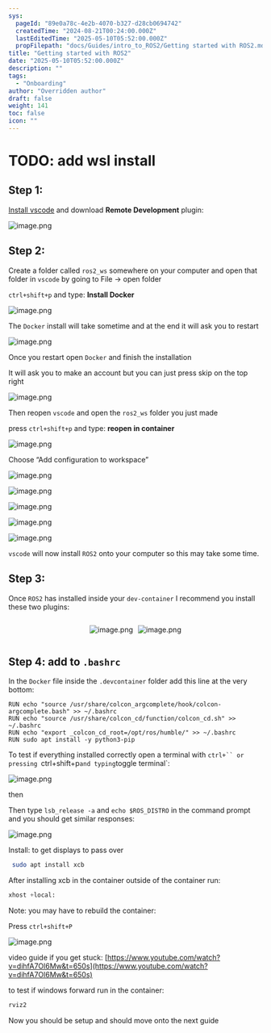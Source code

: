 ```yaml
---
sys:
  pageId: "89e0a78c-4e2b-4070-b327-d28cb0694742"
  createdTime: "2024-08-21T00:24:00.000Z"
  lastEditedTime: "2025-05-10T05:52:00.000Z"
  propFilepath: "docs/Guides/intro_to_ROS2/Getting started with ROS2.md"
title: "Getting started with ROS2"
date: "2025-05-10T05:52:00.000Z"
description: ""
tags:
  - "Onboarding"
author: "Overridden author"
draft: false
weight: 141
toc: false
icon: ""
---
```


# TODO: add wsl install

## Step 1:

[Install vscode](https://code.visualstudio.com/download) and download **Remote Development** plugin:

![image.png](https://prod-files-secure.s3.us-west-2.amazonaws.com/d518164a-d88e-44d1-a4ee-3adb3bd8bce0/efb52993-1881-4a40-b95e-6f020334f022/image.png?X-Amz-Algorithm=AWS4-HMAC-SHA256&X-Amz-Content-Sha256=UNSIGNED-PAYLOAD&X-Amz-Credential=ASIAZI2LB4666QBQZKWA%2F20250616%2Fus-west-2%2Fs3%2Faws4_request&X-Amz-Date=20250616T141010Z&X-Amz-Expires=3600&X-Amz-Security-Token=IQoJb3JpZ2luX2VjEHYaCXVzLXdlc3QtMiJIMEYCIQCOkUKyCps2FlE9iNC%2FkYy4VAyZnTI5Jp%2FYVbR7s1FpyAIhAN1xSwau2EIxhdzVuG7xI9Sr1rXrrsfikJoH9yCLql38Kv8DCF8QABoMNjM3NDIzMTgzODA1IgxvjZ8%2BrNzKy5hO5Lwq3APQnOqR3iqKtd0L4c%2BkUZLN2LXjHwmiBnc100hoVbsq%2Bo0Gl0IlquE4tLKTTQH222FrL00w5NysbU3wjaK2xwmi20nw0cVMYbDyVBNPujMd6AkUoavXgPV7KISV49zYAz3ty%2BEaf2qtGd7mu4mBecbqHLdQISzBwDoLKY1YMWuYzrh4v9IH3yW8R21BLC60EPVtnKNxxm7eCUPvguEnUNYzr5dbWqQrVZNFhc%2FSWDkwNCWtg2qCWYbIC6fhkEln8yVNbTnvNHiAg344iMuMR07h6nhbyuL%2F6kSKPLlAoTvYFy6QzX6j1a6wOk%2FrTfl4a303W9yrknPaiy30dmUn4zn1ksPiGY%2F99XthC%2FdUPOSyoLtEUWPnHLmlhW4oHCGjcvRRu9mFHTzHEaZFW4e7w24NSt8S4ga1lX1LyK%2FUVic0FXIyZs2an%2FzXIfm15nO1ntVpCL3M%2FwnMyWNLP1yEHvd%2FSCXfVkLW%2BKwupuDFPS0xQluagEVaODUci1C4rygAJsR8PMY%2B3xBmvsS3WfEDbMQv0%2FrKpRfbtTbO6%2BIV5cVYbL7xp%2B%2B0XnavaI1D312gEpUJTuUqohvpoCdakk9xgglNcYPUrY%2BN0c17%2BzRNcXCiEbKJzGRhFCdJTEKk%2FTClyMDCBjqkAQqIfYBRKYtzyKQdEfO4g8H8zBNG7XpxXXGfAplds6bBC5S5%2BJaC2RoPf9VitFJHuuSI7wRnrdk0GrRJsWgSU%2BlKBfyOiDsXOaSoZfOpo3sLOZPmvn9v9mPBZ0bSv6zrGdZ2a4qDE8zs3a%2FKHmsU0YJInamBTBvberCjZSEEwQFDiKkdwo0136NVMbWLdhbFfNwDhnwqIfkpij77XhMMnyVMdW5p&X-Amz-Signature=eec998ed1ef1bc69dc1e112caefbbb9d633d721a4f9a33770262571f8e87c6a1&X-Amz-SignedHeaders=host&x-amz-checksum-mode=ENABLED&x-id=GetObject)

## Step 2:

Create a folder called `ros2_ws` somewhere on your computer and open that folder in `vscode` by going to File → open folder 

`ctrl+shift+p` and type: **Install Docker**

![image.png](https://prod-files-secure.s3.us-west-2.amazonaws.com/d518164a-d88e-44d1-a4ee-3adb3bd8bce0/2269dc0e-1cd5-47ff-bceb-c04ad9b2eab0/image.png?X-Amz-Algorithm=AWS4-HMAC-SHA256&X-Amz-Content-Sha256=UNSIGNED-PAYLOAD&X-Amz-Credential=ASIAZI2LB4666QBQZKWA%2F20250616%2Fus-west-2%2Fs3%2Faws4_request&X-Amz-Date=20250616T141010Z&X-Amz-Expires=3600&X-Amz-Security-Token=IQoJb3JpZ2luX2VjEHYaCXVzLXdlc3QtMiJIMEYCIQCOkUKyCps2FlE9iNC%2FkYy4VAyZnTI5Jp%2FYVbR7s1FpyAIhAN1xSwau2EIxhdzVuG7xI9Sr1rXrrsfikJoH9yCLql38Kv8DCF8QABoMNjM3NDIzMTgzODA1IgxvjZ8%2BrNzKy5hO5Lwq3APQnOqR3iqKtd0L4c%2BkUZLN2LXjHwmiBnc100hoVbsq%2Bo0Gl0IlquE4tLKTTQH222FrL00w5NysbU3wjaK2xwmi20nw0cVMYbDyVBNPujMd6AkUoavXgPV7KISV49zYAz3ty%2BEaf2qtGd7mu4mBecbqHLdQISzBwDoLKY1YMWuYzrh4v9IH3yW8R21BLC60EPVtnKNxxm7eCUPvguEnUNYzr5dbWqQrVZNFhc%2FSWDkwNCWtg2qCWYbIC6fhkEln8yVNbTnvNHiAg344iMuMR07h6nhbyuL%2F6kSKPLlAoTvYFy6QzX6j1a6wOk%2FrTfl4a303W9yrknPaiy30dmUn4zn1ksPiGY%2F99XthC%2FdUPOSyoLtEUWPnHLmlhW4oHCGjcvRRu9mFHTzHEaZFW4e7w24NSt8S4ga1lX1LyK%2FUVic0FXIyZs2an%2FzXIfm15nO1ntVpCL3M%2FwnMyWNLP1yEHvd%2FSCXfVkLW%2BKwupuDFPS0xQluagEVaODUci1C4rygAJsR8PMY%2B3xBmvsS3WfEDbMQv0%2FrKpRfbtTbO6%2BIV5cVYbL7xp%2B%2B0XnavaI1D312gEpUJTuUqohvpoCdakk9xgglNcYPUrY%2BN0c17%2BzRNcXCiEbKJzGRhFCdJTEKk%2FTClyMDCBjqkAQqIfYBRKYtzyKQdEfO4g8H8zBNG7XpxXXGfAplds6bBC5S5%2BJaC2RoPf9VitFJHuuSI7wRnrdk0GrRJsWgSU%2BlKBfyOiDsXOaSoZfOpo3sLOZPmvn9v9mPBZ0bSv6zrGdZ2a4qDE8zs3a%2FKHmsU0YJInamBTBvberCjZSEEwQFDiKkdwo0136NVMbWLdhbFfNwDhnwqIfkpij77XhMMnyVMdW5p&X-Amz-Signature=1abc320b2dea5e2637362d04a13f50fb0aad9598e746fb59c9ad78c9f942aa40&X-Amz-SignedHeaders=host&x-amz-checksum-mode=ENABLED&x-id=GetObject)

The `Docker` install will take sometime and at the end it will ask you to restart

![image.png](https://prod-files-secure.s3.us-west-2.amazonaws.com/d518164a-d88e-44d1-a4ee-3adb3bd8bce0/ed233f78-be33-4b1f-b89c-9c346c0e961e/image.png?X-Amz-Algorithm=AWS4-HMAC-SHA256&X-Amz-Content-Sha256=UNSIGNED-PAYLOAD&X-Amz-Credential=ASIAZI2LB4666QBQZKWA%2F20250616%2Fus-west-2%2Fs3%2Faws4_request&X-Amz-Date=20250616T141010Z&X-Amz-Expires=3600&X-Amz-Security-Token=IQoJb3JpZ2luX2VjEHYaCXVzLXdlc3QtMiJIMEYCIQCOkUKyCps2FlE9iNC%2FkYy4VAyZnTI5Jp%2FYVbR7s1FpyAIhAN1xSwau2EIxhdzVuG7xI9Sr1rXrrsfikJoH9yCLql38Kv8DCF8QABoMNjM3NDIzMTgzODA1IgxvjZ8%2BrNzKy5hO5Lwq3APQnOqR3iqKtd0L4c%2BkUZLN2LXjHwmiBnc100hoVbsq%2Bo0Gl0IlquE4tLKTTQH222FrL00w5NysbU3wjaK2xwmi20nw0cVMYbDyVBNPujMd6AkUoavXgPV7KISV49zYAz3ty%2BEaf2qtGd7mu4mBecbqHLdQISzBwDoLKY1YMWuYzrh4v9IH3yW8R21BLC60EPVtnKNxxm7eCUPvguEnUNYzr5dbWqQrVZNFhc%2FSWDkwNCWtg2qCWYbIC6fhkEln8yVNbTnvNHiAg344iMuMR07h6nhbyuL%2F6kSKPLlAoTvYFy6QzX6j1a6wOk%2FrTfl4a303W9yrknPaiy30dmUn4zn1ksPiGY%2F99XthC%2FdUPOSyoLtEUWPnHLmlhW4oHCGjcvRRu9mFHTzHEaZFW4e7w24NSt8S4ga1lX1LyK%2FUVic0FXIyZs2an%2FzXIfm15nO1ntVpCL3M%2FwnMyWNLP1yEHvd%2FSCXfVkLW%2BKwupuDFPS0xQluagEVaODUci1C4rygAJsR8PMY%2B3xBmvsS3WfEDbMQv0%2FrKpRfbtTbO6%2BIV5cVYbL7xp%2B%2B0XnavaI1D312gEpUJTuUqohvpoCdakk9xgglNcYPUrY%2BN0c17%2BzRNcXCiEbKJzGRhFCdJTEKk%2FTClyMDCBjqkAQqIfYBRKYtzyKQdEfO4g8H8zBNG7XpxXXGfAplds6bBC5S5%2BJaC2RoPf9VitFJHuuSI7wRnrdk0GrRJsWgSU%2BlKBfyOiDsXOaSoZfOpo3sLOZPmvn9v9mPBZ0bSv6zrGdZ2a4qDE8zs3a%2FKHmsU0YJInamBTBvberCjZSEEwQFDiKkdwo0136NVMbWLdhbFfNwDhnwqIfkpij77XhMMnyVMdW5p&X-Amz-Signature=38d422042d53dff6a4599cf1279c90028e0399d0304bb4f9b3099f5077f752bc&X-Amz-SignedHeaders=host&x-amz-checksum-mode=ENABLED&x-id=GetObject)

Once you restart open `Docker` and finish the installation

It will ask you to make an account but you can just press skip on the top right

![image.png](https://prod-files-secure.s3.us-west-2.amazonaws.com/d518164a-d88e-44d1-a4ee-3adb3bd8bce0/21010ad9-1659-4fd9-9f59-9932a09b2a3d/image.png?X-Amz-Algorithm=AWS4-HMAC-SHA256&X-Amz-Content-Sha256=UNSIGNED-PAYLOAD&X-Amz-Credential=ASIAZI2LB4666QBQZKWA%2F20250616%2Fus-west-2%2Fs3%2Faws4_request&X-Amz-Date=20250616T141010Z&X-Amz-Expires=3600&X-Amz-Security-Token=IQoJb3JpZ2luX2VjEHYaCXVzLXdlc3QtMiJIMEYCIQCOkUKyCps2FlE9iNC%2FkYy4VAyZnTI5Jp%2FYVbR7s1FpyAIhAN1xSwau2EIxhdzVuG7xI9Sr1rXrrsfikJoH9yCLql38Kv8DCF8QABoMNjM3NDIzMTgzODA1IgxvjZ8%2BrNzKy5hO5Lwq3APQnOqR3iqKtd0L4c%2BkUZLN2LXjHwmiBnc100hoVbsq%2Bo0Gl0IlquE4tLKTTQH222FrL00w5NysbU3wjaK2xwmi20nw0cVMYbDyVBNPujMd6AkUoavXgPV7KISV49zYAz3ty%2BEaf2qtGd7mu4mBecbqHLdQISzBwDoLKY1YMWuYzrh4v9IH3yW8R21BLC60EPVtnKNxxm7eCUPvguEnUNYzr5dbWqQrVZNFhc%2FSWDkwNCWtg2qCWYbIC6fhkEln8yVNbTnvNHiAg344iMuMR07h6nhbyuL%2F6kSKPLlAoTvYFy6QzX6j1a6wOk%2FrTfl4a303W9yrknPaiy30dmUn4zn1ksPiGY%2F99XthC%2FdUPOSyoLtEUWPnHLmlhW4oHCGjcvRRu9mFHTzHEaZFW4e7w24NSt8S4ga1lX1LyK%2FUVic0FXIyZs2an%2FzXIfm15nO1ntVpCL3M%2FwnMyWNLP1yEHvd%2FSCXfVkLW%2BKwupuDFPS0xQluagEVaODUci1C4rygAJsR8PMY%2B3xBmvsS3WfEDbMQv0%2FrKpRfbtTbO6%2BIV5cVYbL7xp%2B%2B0XnavaI1D312gEpUJTuUqohvpoCdakk9xgglNcYPUrY%2BN0c17%2BzRNcXCiEbKJzGRhFCdJTEKk%2FTClyMDCBjqkAQqIfYBRKYtzyKQdEfO4g8H8zBNG7XpxXXGfAplds6bBC5S5%2BJaC2RoPf9VitFJHuuSI7wRnrdk0GrRJsWgSU%2BlKBfyOiDsXOaSoZfOpo3sLOZPmvn9v9mPBZ0bSv6zrGdZ2a4qDE8zs3a%2FKHmsU0YJInamBTBvberCjZSEEwQFDiKkdwo0136NVMbWLdhbFfNwDhnwqIfkpij77XhMMnyVMdW5p&X-Amz-Signature=9384e6a96db30ed450750c914969c9847a13cbab81eb883443069adcb868aca2&X-Amz-SignedHeaders=host&x-amz-checksum-mode=ENABLED&x-id=GetObject)

Then reopen `vscode` and open the `ros2_ws` folder you just made

press `ctrl+shift+p` and type: **reopen in container**

![image.png](https://prod-files-secure.s3.us-west-2.amazonaws.com/d518164a-d88e-44d1-a4ee-3adb3bd8bce0/4e93b8c2-41ad-488c-8095-c74205196118/image.png?X-Amz-Algorithm=AWS4-HMAC-SHA256&X-Amz-Content-Sha256=UNSIGNED-PAYLOAD&X-Amz-Credential=ASIAZI2LB4666QBQZKWA%2F20250616%2Fus-west-2%2Fs3%2Faws4_request&X-Amz-Date=20250616T141010Z&X-Amz-Expires=3600&X-Amz-Security-Token=IQoJb3JpZ2luX2VjEHYaCXVzLXdlc3QtMiJIMEYCIQCOkUKyCps2FlE9iNC%2FkYy4VAyZnTI5Jp%2FYVbR7s1FpyAIhAN1xSwau2EIxhdzVuG7xI9Sr1rXrrsfikJoH9yCLql38Kv8DCF8QABoMNjM3NDIzMTgzODA1IgxvjZ8%2BrNzKy5hO5Lwq3APQnOqR3iqKtd0L4c%2BkUZLN2LXjHwmiBnc100hoVbsq%2Bo0Gl0IlquE4tLKTTQH222FrL00w5NysbU3wjaK2xwmi20nw0cVMYbDyVBNPujMd6AkUoavXgPV7KISV49zYAz3ty%2BEaf2qtGd7mu4mBecbqHLdQISzBwDoLKY1YMWuYzrh4v9IH3yW8R21BLC60EPVtnKNxxm7eCUPvguEnUNYzr5dbWqQrVZNFhc%2FSWDkwNCWtg2qCWYbIC6fhkEln8yVNbTnvNHiAg344iMuMR07h6nhbyuL%2F6kSKPLlAoTvYFy6QzX6j1a6wOk%2FrTfl4a303W9yrknPaiy30dmUn4zn1ksPiGY%2F99XthC%2FdUPOSyoLtEUWPnHLmlhW4oHCGjcvRRu9mFHTzHEaZFW4e7w24NSt8S4ga1lX1LyK%2FUVic0FXIyZs2an%2FzXIfm15nO1ntVpCL3M%2FwnMyWNLP1yEHvd%2FSCXfVkLW%2BKwupuDFPS0xQluagEVaODUci1C4rygAJsR8PMY%2B3xBmvsS3WfEDbMQv0%2FrKpRfbtTbO6%2BIV5cVYbL7xp%2B%2B0XnavaI1D312gEpUJTuUqohvpoCdakk9xgglNcYPUrY%2BN0c17%2BzRNcXCiEbKJzGRhFCdJTEKk%2FTClyMDCBjqkAQqIfYBRKYtzyKQdEfO4g8H8zBNG7XpxXXGfAplds6bBC5S5%2BJaC2RoPf9VitFJHuuSI7wRnrdk0GrRJsWgSU%2BlKBfyOiDsXOaSoZfOpo3sLOZPmvn9v9mPBZ0bSv6zrGdZ2a4qDE8zs3a%2FKHmsU0YJInamBTBvberCjZSEEwQFDiKkdwo0136NVMbWLdhbFfNwDhnwqIfkpij77XhMMnyVMdW5p&X-Amz-Signature=792fde284fd95fc7c49c6fd3ac5394c72bbfc4cb666dd8bdab835bceea7549f2&X-Amz-SignedHeaders=host&x-amz-checksum-mode=ENABLED&x-id=GetObject)

Choose “Add configuration to workspace”

![image.png](https://prod-files-secure.s3.us-west-2.amazonaws.com/d518164a-d88e-44d1-a4ee-3adb3bd8bce0/9560b282-5060-4989-ba37-97e7b2c22476/image.png?X-Amz-Algorithm=AWS4-HMAC-SHA256&X-Amz-Content-Sha256=UNSIGNED-PAYLOAD&X-Amz-Credential=ASIAZI2LB4666QBQZKWA%2F20250616%2Fus-west-2%2Fs3%2Faws4_request&X-Amz-Date=20250616T141010Z&X-Amz-Expires=3600&X-Amz-Security-Token=IQoJb3JpZ2luX2VjEHYaCXVzLXdlc3QtMiJIMEYCIQCOkUKyCps2FlE9iNC%2FkYy4VAyZnTI5Jp%2FYVbR7s1FpyAIhAN1xSwau2EIxhdzVuG7xI9Sr1rXrrsfikJoH9yCLql38Kv8DCF8QABoMNjM3NDIzMTgzODA1IgxvjZ8%2BrNzKy5hO5Lwq3APQnOqR3iqKtd0L4c%2BkUZLN2LXjHwmiBnc100hoVbsq%2Bo0Gl0IlquE4tLKTTQH222FrL00w5NysbU3wjaK2xwmi20nw0cVMYbDyVBNPujMd6AkUoavXgPV7KISV49zYAz3ty%2BEaf2qtGd7mu4mBecbqHLdQISzBwDoLKY1YMWuYzrh4v9IH3yW8R21BLC60EPVtnKNxxm7eCUPvguEnUNYzr5dbWqQrVZNFhc%2FSWDkwNCWtg2qCWYbIC6fhkEln8yVNbTnvNHiAg344iMuMR07h6nhbyuL%2F6kSKPLlAoTvYFy6QzX6j1a6wOk%2FrTfl4a303W9yrknPaiy30dmUn4zn1ksPiGY%2F99XthC%2FdUPOSyoLtEUWPnHLmlhW4oHCGjcvRRu9mFHTzHEaZFW4e7w24NSt8S4ga1lX1LyK%2FUVic0FXIyZs2an%2FzXIfm15nO1ntVpCL3M%2FwnMyWNLP1yEHvd%2FSCXfVkLW%2BKwupuDFPS0xQluagEVaODUci1C4rygAJsR8PMY%2B3xBmvsS3WfEDbMQv0%2FrKpRfbtTbO6%2BIV5cVYbL7xp%2B%2B0XnavaI1D312gEpUJTuUqohvpoCdakk9xgglNcYPUrY%2BN0c17%2BzRNcXCiEbKJzGRhFCdJTEKk%2FTClyMDCBjqkAQqIfYBRKYtzyKQdEfO4g8H8zBNG7XpxXXGfAplds6bBC5S5%2BJaC2RoPf9VitFJHuuSI7wRnrdk0GrRJsWgSU%2BlKBfyOiDsXOaSoZfOpo3sLOZPmvn9v9mPBZ0bSv6zrGdZ2a4qDE8zs3a%2FKHmsU0YJInamBTBvberCjZSEEwQFDiKkdwo0136NVMbWLdhbFfNwDhnwqIfkpij77XhMMnyVMdW5p&X-Amz-Signature=d05b61983e63e22d15d883a3aee09d43bc528fb94c9366aa7f03d6b6cdbb2053&X-Amz-SignedHeaders=host&x-amz-checksum-mode=ENABLED&x-id=GetObject)

![image.png](https://prod-files-secure.s3.us-west-2.amazonaws.com/d518164a-d88e-44d1-a4ee-3adb3bd8bce0/2ee63f81-886b-48e8-a553-dc6e5eac99e4/image.png?X-Amz-Algorithm=AWS4-HMAC-SHA256&X-Amz-Content-Sha256=UNSIGNED-PAYLOAD&X-Amz-Credential=ASIAZI2LB4666QBQZKWA%2F20250616%2Fus-west-2%2Fs3%2Faws4_request&X-Amz-Date=20250616T141010Z&X-Amz-Expires=3600&X-Amz-Security-Token=IQoJb3JpZ2luX2VjEHYaCXVzLXdlc3QtMiJIMEYCIQCOkUKyCps2FlE9iNC%2FkYy4VAyZnTI5Jp%2FYVbR7s1FpyAIhAN1xSwau2EIxhdzVuG7xI9Sr1rXrrsfikJoH9yCLql38Kv8DCF8QABoMNjM3NDIzMTgzODA1IgxvjZ8%2BrNzKy5hO5Lwq3APQnOqR3iqKtd0L4c%2BkUZLN2LXjHwmiBnc100hoVbsq%2Bo0Gl0IlquE4tLKTTQH222FrL00w5NysbU3wjaK2xwmi20nw0cVMYbDyVBNPujMd6AkUoavXgPV7KISV49zYAz3ty%2BEaf2qtGd7mu4mBecbqHLdQISzBwDoLKY1YMWuYzrh4v9IH3yW8R21BLC60EPVtnKNxxm7eCUPvguEnUNYzr5dbWqQrVZNFhc%2FSWDkwNCWtg2qCWYbIC6fhkEln8yVNbTnvNHiAg344iMuMR07h6nhbyuL%2F6kSKPLlAoTvYFy6QzX6j1a6wOk%2FrTfl4a303W9yrknPaiy30dmUn4zn1ksPiGY%2F99XthC%2FdUPOSyoLtEUWPnHLmlhW4oHCGjcvRRu9mFHTzHEaZFW4e7w24NSt8S4ga1lX1LyK%2FUVic0FXIyZs2an%2FzXIfm15nO1ntVpCL3M%2FwnMyWNLP1yEHvd%2FSCXfVkLW%2BKwupuDFPS0xQluagEVaODUci1C4rygAJsR8PMY%2B3xBmvsS3WfEDbMQv0%2FrKpRfbtTbO6%2BIV5cVYbL7xp%2B%2B0XnavaI1D312gEpUJTuUqohvpoCdakk9xgglNcYPUrY%2BN0c17%2BzRNcXCiEbKJzGRhFCdJTEKk%2FTClyMDCBjqkAQqIfYBRKYtzyKQdEfO4g8H8zBNG7XpxXXGfAplds6bBC5S5%2BJaC2RoPf9VitFJHuuSI7wRnrdk0GrRJsWgSU%2BlKBfyOiDsXOaSoZfOpo3sLOZPmvn9v9mPBZ0bSv6zrGdZ2a4qDE8zs3a%2FKHmsU0YJInamBTBvberCjZSEEwQFDiKkdwo0136NVMbWLdhbFfNwDhnwqIfkpij77XhMMnyVMdW5p&X-Amz-Signature=8f86c5b0aeca6aba05922dc72c342f5af975a90964cdf85c23ceb7db015fc7c6&X-Amz-SignedHeaders=host&x-amz-checksum-mode=ENABLED&x-id=GetObject)

![image.png](https://prod-files-secure.s3.us-west-2.amazonaws.com/d518164a-d88e-44d1-a4ee-3adb3bd8bce0/ae1580b2-b048-407e-aed9-b584224a7a04/image.png?X-Amz-Algorithm=AWS4-HMAC-SHA256&X-Amz-Content-Sha256=UNSIGNED-PAYLOAD&X-Amz-Credential=ASIAZI2LB4666QBQZKWA%2F20250616%2Fus-west-2%2Fs3%2Faws4_request&X-Amz-Date=20250616T141010Z&X-Amz-Expires=3600&X-Amz-Security-Token=IQoJb3JpZ2luX2VjEHYaCXVzLXdlc3QtMiJIMEYCIQCOkUKyCps2FlE9iNC%2FkYy4VAyZnTI5Jp%2FYVbR7s1FpyAIhAN1xSwau2EIxhdzVuG7xI9Sr1rXrrsfikJoH9yCLql38Kv8DCF8QABoMNjM3NDIzMTgzODA1IgxvjZ8%2BrNzKy5hO5Lwq3APQnOqR3iqKtd0L4c%2BkUZLN2LXjHwmiBnc100hoVbsq%2Bo0Gl0IlquE4tLKTTQH222FrL00w5NysbU3wjaK2xwmi20nw0cVMYbDyVBNPujMd6AkUoavXgPV7KISV49zYAz3ty%2BEaf2qtGd7mu4mBecbqHLdQISzBwDoLKY1YMWuYzrh4v9IH3yW8R21BLC60EPVtnKNxxm7eCUPvguEnUNYzr5dbWqQrVZNFhc%2FSWDkwNCWtg2qCWYbIC6fhkEln8yVNbTnvNHiAg344iMuMR07h6nhbyuL%2F6kSKPLlAoTvYFy6QzX6j1a6wOk%2FrTfl4a303W9yrknPaiy30dmUn4zn1ksPiGY%2F99XthC%2FdUPOSyoLtEUWPnHLmlhW4oHCGjcvRRu9mFHTzHEaZFW4e7w24NSt8S4ga1lX1LyK%2FUVic0FXIyZs2an%2FzXIfm15nO1ntVpCL3M%2FwnMyWNLP1yEHvd%2FSCXfVkLW%2BKwupuDFPS0xQluagEVaODUci1C4rygAJsR8PMY%2B3xBmvsS3WfEDbMQv0%2FrKpRfbtTbO6%2BIV5cVYbL7xp%2B%2B0XnavaI1D312gEpUJTuUqohvpoCdakk9xgglNcYPUrY%2BN0c17%2BzRNcXCiEbKJzGRhFCdJTEKk%2FTClyMDCBjqkAQqIfYBRKYtzyKQdEfO4g8H8zBNG7XpxXXGfAplds6bBC5S5%2BJaC2RoPf9VitFJHuuSI7wRnrdk0GrRJsWgSU%2BlKBfyOiDsXOaSoZfOpo3sLOZPmvn9v9mPBZ0bSv6zrGdZ2a4qDE8zs3a%2FKHmsU0YJInamBTBvberCjZSEEwQFDiKkdwo0136NVMbWLdhbFfNwDhnwqIfkpij77XhMMnyVMdW5p&X-Amz-Signature=f0336836f83757707833459785a22fb6bbde995a5b3f322d5b990e3c3efc786b&X-Amz-SignedHeaders=host&x-amz-checksum-mode=ENABLED&x-id=GetObject)

![image.png](https://prod-files-secure.s3.us-west-2.amazonaws.com/d518164a-d88e-44d1-a4ee-3adb3bd8bce0/53255b28-f75e-430f-b9e3-c0ac8577e42b/image.png?X-Amz-Algorithm=AWS4-HMAC-SHA256&X-Amz-Content-Sha256=UNSIGNED-PAYLOAD&X-Amz-Credential=ASIAZI2LB4666QBQZKWA%2F20250616%2Fus-west-2%2Fs3%2Faws4_request&X-Amz-Date=20250616T141010Z&X-Amz-Expires=3600&X-Amz-Security-Token=IQoJb3JpZ2luX2VjEHYaCXVzLXdlc3QtMiJIMEYCIQCOkUKyCps2FlE9iNC%2FkYy4VAyZnTI5Jp%2FYVbR7s1FpyAIhAN1xSwau2EIxhdzVuG7xI9Sr1rXrrsfikJoH9yCLql38Kv8DCF8QABoMNjM3NDIzMTgzODA1IgxvjZ8%2BrNzKy5hO5Lwq3APQnOqR3iqKtd0L4c%2BkUZLN2LXjHwmiBnc100hoVbsq%2Bo0Gl0IlquE4tLKTTQH222FrL00w5NysbU3wjaK2xwmi20nw0cVMYbDyVBNPujMd6AkUoavXgPV7KISV49zYAz3ty%2BEaf2qtGd7mu4mBecbqHLdQISzBwDoLKY1YMWuYzrh4v9IH3yW8R21BLC60EPVtnKNxxm7eCUPvguEnUNYzr5dbWqQrVZNFhc%2FSWDkwNCWtg2qCWYbIC6fhkEln8yVNbTnvNHiAg344iMuMR07h6nhbyuL%2F6kSKPLlAoTvYFy6QzX6j1a6wOk%2FrTfl4a303W9yrknPaiy30dmUn4zn1ksPiGY%2F99XthC%2FdUPOSyoLtEUWPnHLmlhW4oHCGjcvRRu9mFHTzHEaZFW4e7w24NSt8S4ga1lX1LyK%2FUVic0FXIyZs2an%2FzXIfm15nO1ntVpCL3M%2FwnMyWNLP1yEHvd%2FSCXfVkLW%2BKwupuDFPS0xQluagEVaODUci1C4rygAJsR8PMY%2B3xBmvsS3WfEDbMQv0%2FrKpRfbtTbO6%2BIV5cVYbL7xp%2B%2B0XnavaI1D312gEpUJTuUqohvpoCdakk9xgglNcYPUrY%2BN0c17%2BzRNcXCiEbKJzGRhFCdJTEKk%2FTClyMDCBjqkAQqIfYBRKYtzyKQdEfO4g8H8zBNG7XpxXXGfAplds6bBC5S5%2BJaC2RoPf9VitFJHuuSI7wRnrdk0GrRJsWgSU%2BlKBfyOiDsXOaSoZfOpo3sLOZPmvn9v9mPBZ0bSv6zrGdZ2a4qDE8zs3a%2FKHmsU0YJInamBTBvberCjZSEEwQFDiKkdwo0136NVMbWLdhbFfNwDhnwqIfkpij77XhMMnyVMdW5p&X-Amz-Signature=c6c97fb8e8b2d9fc9046e3469a96117fb6919fab0e1da96e07987308c083bcbf&X-Amz-SignedHeaders=host&x-amz-checksum-mode=ENABLED&x-id=GetObject)

![image.png](https://prod-files-secure.s3.us-west-2.amazonaws.com/d518164a-d88e-44d1-a4ee-3adb3bd8bce0/7c562767-5af9-4ffb-97d1-327bcdf4ee00/image.png?X-Amz-Algorithm=AWS4-HMAC-SHA256&X-Amz-Content-Sha256=UNSIGNED-PAYLOAD&X-Amz-Credential=ASIAZI2LB4666QBQZKWA%2F20250616%2Fus-west-2%2Fs3%2Faws4_request&X-Amz-Date=20250616T141010Z&X-Amz-Expires=3600&X-Amz-Security-Token=IQoJb3JpZ2luX2VjEHYaCXVzLXdlc3QtMiJIMEYCIQCOkUKyCps2FlE9iNC%2FkYy4VAyZnTI5Jp%2FYVbR7s1FpyAIhAN1xSwau2EIxhdzVuG7xI9Sr1rXrrsfikJoH9yCLql38Kv8DCF8QABoMNjM3NDIzMTgzODA1IgxvjZ8%2BrNzKy5hO5Lwq3APQnOqR3iqKtd0L4c%2BkUZLN2LXjHwmiBnc100hoVbsq%2Bo0Gl0IlquE4tLKTTQH222FrL00w5NysbU3wjaK2xwmi20nw0cVMYbDyVBNPujMd6AkUoavXgPV7KISV49zYAz3ty%2BEaf2qtGd7mu4mBecbqHLdQISzBwDoLKY1YMWuYzrh4v9IH3yW8R21BLC60EPVtnKNxxm7eCUPvguEnUNYzr5dbWqQrVZNFhc%2FSWDkwNCWtg2qCWYbIC6fhkEln8yVNbTnvNHiAg344iMuMR07h6nhbyuL%2F6kSKPLlAoTvYFy6QzX6j1a6wOk%2FrTfl4a303W9yrknPaiy30dmUn4zn1ksPiGY%2F99XthC%2FdUPOSyoLtEUWPnHLmlhW4oHCGjcvRRu9mFHTzHEaZFW4e7w24NSt8S4ga1lX1LyK%2FUVic0FXIyZs2an%2FzXIfm15nO1ntVpCL3M%2FwnMyWNLP1yEHvd%2FSCXfVkLW%2BKwupuDFPS0xQluagEVaODUci1C4rygAJsR8PMY%2B3xBmvsS3WfEDbMQv0%2FrKpRfbtTbO6%2BIV5cVYbL7xp%2B%2B0XnavaI1D312gEpUJTuUqohvpoCdakk9xgglNcYPUrY%2BN0c17%2BzRNcXCiEbKJzGRhFCdJTEKk%2FTClyMDCBjqkAQqIfYBRKYtzyKQdEfO4g8H8zBNG7XpxXXGfAplds6bBC5S5%2BJaC2RoPf9VitFJHuuSI7wRnrdk0GrRJsWgSU%2BlKBfyOiDsXOaSoZfOpo3sLOZPmvn9v9mPBZ0bSv6zrGdZ2a4qDE8zs3a%2FKHmsU0YJInamBTBvberCjZSEEwQFDiKkdwo0136NVMbWLdhbFfNwDhnwqIfkpij77XhMMnyVMdW5p&X-Amz-Signature=9eb9406e1946063764f633a18f3eb955141843b320123984f1ffc6515cb04b0e&X-Amz-SignedHeaders=host&x-amz-checksum-mode=ENABLED&x-id=GetObject)

`vscode` will now install `ROS2` onto your computer so this may take some time.

## Step 3:

Once `ROS2` has installed inside your `dev-container` I recommend you install these two plugins:

<div style="display: flex;flex-direction: row; column-gap:10px; max-width: 630px;justify-content: center;">
<div>

![image.png](https://prod-files-secure.s3.us-west-2.amazonaws.com/d518164a-d88e-44d1-a4ee-3adb3bd8bce0/3fc3d550-5a54-4ba1-ba6b-faa01cdb7369/image.png?X-Amz-Algorithm=AWS4-HMAC-SHA256&X-Amz-Content-Sha256=UNSIGNED-PAYLOAD&X-Amz-Credential=ASIAZI2LB466UNRRJFH5%2F20250616%2Fus-west-2%2Fs3%2Faws4_request&X-Amz-Date=20250616T141015Z&X-Amz-Expires=3600&X-Amz-Security-Token=IQoJb3JpZ2luX2VjEHYaCXVzLXdlc3QtMiJIMEYCIQCujxXPvSsLo%2FGwKtFubFxm0jlX3x1pK7ybwU6WaF3fEgIhANFfTbQ110PyJekHlXv4vVBwdmmG2J0Dan%2Bibe7RVLMcKv8DCF8QABoMNjM3NDIzMTgzODA1IgwgBlfcjhncXFAOHNsq3AOiZVsuzngHufGmEDHMu3cGvR2Atj%2Bc2oPYXVNDa3IMXwPjCrAF5lkK3ZuvYIFMLD4v1nz3ktooMzCZckarLeNCkRII8crqYNzxdWygRYI5ldY1kU3%2FlFbPBnWS%2FDpMKykhtt6VjNf9iyGJd3rIH4X8OThB3HJQxEobk74UbcjLdnEGlx%2FWx2J8eprhuKH25tSdbb8qcgZk8BFrMJdoxspQPuLs9z2Zd%2F1%2FeFPWYiwzZgYsghlEsUQofAYTkppK8HaDv%2FzgWKTMor6sg8ieSdYh8%2FIP2mSYg2Q2qzVLoi9tC1Y9JG%2Fs9%2FRgqDv1OxGxXFN8ISwpJxoVhQ6zYnbhqYFHR0Nn5bvWe9UlLp%2FAyUhlSJbEcS2P%2BJR68jIdpuk3O9COBqjo3dgTkTnFTQuo8ALjIBoGUoXQfBbf1PO8jkPL%2Bw93T4CBH5E49PZBXDyv6RKtnGjJATxvJsthIWiS%2FtV4w7JDKznuexXQBpj20NfHsDVIBM02LkStzy2cMcwTmrlmL0U7IJYyUQFLznZShYmqUKzc0kM4DVOeJCK5Xkg2eNRFZWuAvM6b2I9mMc%2BkAQY75BHGj5uCcw8EueS9pkDMdAwB%2FmXhhiDVRK9R9nrL%2F1bt7V0iH26uwp5TrzDVyMDCBjqkAb8vjDiyX8vMk89%2FdFbN4tfTmCZlmwrqKL6eQQMyjCdFzvu%2F61YniFuOuZuCSgQWbST1a1XtaiWGM16bd4bXLwJ6Nv3vZkcDJJu76QuQuQQaSPU7%2F5XaFRTysC68tL%2FfaZN4EEG4gBbDPorrHvBrbvlS29Dafie9wlSsenAPlp4KfVzp%2FJPJrtleL8HPR42P85pk1UoMgCrVcyk7gPN9dPc%2BRbiN&X-Amz-Signature=00eb289915c630253d58079c51ccde5956ae691a2d11d7858d47c9579da1ca7b&X-Amz-SignedHeaders=host&x-amz-checksum-mode=ENABLED&x-id=GetObject)

</div>
<div>

![image.png](https://prod-files-secure.s3.us-west-2.amazonaws.com/d518164a-d88e-44d1-a4ee-3adb3bd8bce0/d994cc66-13c2-4093-a5a3-f84cf4601a82/image.png?X-Amz-Algorithm=AWS4-HMAC-SHA256&X-Amz-Content-Sha256=UNSIGNED-PAYLOAD&X-Amz-Credential=ASIAZI2LB4664NI4EEYA%2F20250616%2Fus-west-2%2Fs3%2Faws4_request&X-Amz-Date=20250616T141015Z&X-Amz-Expires=3600&X-Amz-Security-Token=IQoJb3JpZ2luX2VjEHYaCXVzLXdlc3QtMiJHMEUCIQC%2BNQ52A2WVwli24yB9%2BzrRAwXFvr00qFezIuS1bPkPDwIgBIX5pGGplntO9FjSXuYDYaSw8KP%2BOqH3q%2FsFS81PQ8Aq%2FwMIXxAAGgw2Mzc0MjMxODM4MDUiDBwLYytBpHZ7MOZXEyrcA%2FWYKjarzdwnWIRAK%2FWb1D5p4VhHPypgEZXD82upHSkvYEmgfpDrcHHFVXB4FtMVOWnjnjtlep6qHoAUS7cDLLe6ff0LupQ04YhCo%2FkN9gByTv81uccfkd%2FVn3kipWF0HOYYxtxrr8Oj%2BWhJIovqmXRtTctAwObnzgBTXZa2%2BHsPFMIbLuJxkZ4ikZ3Oz0XXl1BDgJ5%2B4GRD5AMOzFUEOwXVgDzf1wRDBcRzudoxi4qNd1UdnbYUVGHK2bSjoPSfV2EeaqGRzdRSeYnlgxB4latr1v3rcyqnNgggSKx%2Blk5cYpq8bHqEEIAaFKMB5sX2xUfP%2BAF%2BYPMfOa%2BpR69B%2BUQLB16uioTDntzpke8iFeU2Hs6wtWsR9fovXlJFbrVN3i59bKW4sVuZkz8C9Sq%2FN59jIT%2Fm1j71uu2mSIBCzzxCvhYvMEseL15ukOE0w2RULQGvFVG2QuI0dL%2FyGeLWNiwz0o7jPR07lV0Viwb52x%2FSl3jMm6qJn%2FNZpXUiKgXIK1iKsWo1MdVazWChGPHBle5UaXxWBgJXAXQ4fRFFyVD24PQaisor0C4%2FDzXrkwtWlSA6DhohCJEiHbsXttaaylZYY7YNpvDRBGVbi0q7%2BGF97lUd%2FrluytPQmh8NMI7IwMIGOqUBWUGV1wxN5X4CSwucAQIUXt5sPE0unsD1uyg2HEFbIHYeuITisbqcDNAdMNuK8VfNEhwQsLfUrMWBygwgU%2B%2FGpJ4ok7U2SXY2YvMZ18Xjza5bmnAVVzZ%2BZjnwyt8NBmC749c15e98WdJ2dbjPuOqwTHTnGrS2WJM8JsvcTvPu1T7Jx%2BhpPX7DFBsHobiJ7TBBvN7Bdc5VnbPyts0w1%2FfrFrC2jmMy&X-Amz-Signature=e2ee118511f192a51b3664a4cd5ba18def7359e915fbe9ecb5e7e45f711d43a8&X-Amz-SignedHeaders=host&x-amz-checksum-mode=ENABLED&x-id=GetObject)

</div>
</div>

## Step 4: add to `.bashrc`

In the `Docker` file inside the `.devcontainer` folder add this line at the very bottom: 

```docker
RUN echo "source /usr/share/colcon_argcomplete/hook/colcon-argcomplete.bash" >> ~/.bashrc
RUN echo "source /usr/share/colcon_cd/function/colcon_cd.sh" >> ~/.bashrc
RUN echo "export _colcon_cd_root=/opt/ros/humble/" >> ~/.bashrc
RUN sudo apt install -y python3-pip 
```

To test if everything installed correctly open a terminal with `ctrl+`` or pressing `ctrl+shift+p` and typing `toggle terminal`:

![image.png](https://prod-files-secure.s3.us-west-2.amazonaws.com/d518164a-d88e-44d1-a4ee-3adb3bd8bce0/6a4943d8-b04e-4c02-9a58-775f3384d1a5/image.png?X-Amz-Algorithm=AWS4-HMAC-SHA256&X-Amz-Content-Sha256=UNSIGNED-PAYLOAD&X-Amz-Credential=ASIAZI2LB4666QBQZKWA%2F20250616%2Fus-west-2%2Fs3%2Faws4_request&X-Amz-Date=20250616T141010Z&X-Amz-Expires=3600&X-Amz-Security-Token=IQoJb3JpZ2luX2VjEHYaCXVzLXdlc3QtMiJIMEYCIQCOkUKyCps2FlE9iNC%2FkYy4VAyZnTI5Jp%2FYVbR7s1FpyAIhAN1xSwau2EIxhdzVuG7xI9Sr1rXrrsfikJoH9yCLql38Kv8DCF8QABoMNjM3NDIzMTgzODA1IgxvjZ8%2BrNzKy5hO5Lwq3APQnOqR3iqKtd0L4c%2BkUZLN2LXjHwmiBnc100hoVbsq%2Bo0Gl0IlquE4tLKTTQH222FrL00w5NysbU3wjaK2xwmi20nw0cVMYbDyVBNPujMd6AkUoavXgPV7KISV49zYAz3ty%2BEaf2qtGd7mu4mBecbqHLdQISzBwDoLKY1YMWuYzrh4v9IH3yW8R21BLC60EPVtnKNxxm7eCUPvguEnUNYzr5dbWqQrVZNFhc%2FSWDkwNCWtg2qCWYbIC6fhkEln8yVNbTnvNHiAg344iMuMR07h6nhbyuL%2F6kSKPLlAoTvYFy6QzX6j1a6wOk%2FrTfl4a303W9yrknPaiy30dmUn4zn1ksPiGY%2F99XthC%2FdUPOSyoLtEUWPnHLmlhW4oHCGjcvRRu9mFHTzHEaZFW4e7w24NSt8S4ga1lX1LyK%2FUVic0FXIyZs2an%2FzXIfm15nO1ntVpCL3M%2FwnMyWNLP1yEHvd%2FSCXfVkLW%2BKwupuDFPS0xQluagEVaODUci1C4rygAJsR8PMY%2B3xBmvsS3WfEDbMQv0%2FrKpRfbtTbO6%2BIV5cVYbL7xp%2B%2B0XnavaI1D312gEpUJTuUqohvpoCdakk9xgglNcYPUrY%2BN0c17%2BzRNcXCiEbKJzGRhFCdJTEKk%2FTClyMDCBjqkAQqIfYBRKYtzyKQdEfO4g8H8zBNG7XpxXXGfAplds6bBC5S5%2BJaC2RoPf9VitFJHuuSI7wRnrdk0GrRJsWgSU%2BlKBfyOiDsXOaSoZfOpo3sLOZPmvn9v9mPBZ0bSv6zrGdZ2a4qDE8zs3a%2FKHmsU0YJInamBTBvberCjZSEEwQFDiKkdwo0136NVMbWLdhbFfNwDhnwqIfkpij77XhMMnyVMdW5p&X-Amz-Signature=ed3ff060a044001eda003ccbfc343084568544f59abb6537564c705f82fec493&X-Amz-SignedHeaders=host&x-amz-checksum-mode=ENABLED&x-id=GetObject)

then 

Then type `lsb_release -a` and `echo $ROS_DISTRO` in the command prompt and you should get similar responses:

![image.png](https://prod-files-secure.s3.us-west-2.amazonaws.com/d518164a-d88e-44d1-a4ee-3adb3bd8bce0/3e635dec-a805-4e85-8b9e-d000e5b71a4e/image.png?X-Amz-Algorithm=AWS4-HMAC-SHA256&X-Amz-Content-Sha256=UNSIGNED-PAYLOAD&X-Amz-Credential=ASIAZI2LB4666QBQZKWA%2F20250616%2Fus-west-2%2Fs3%2Faws4_request&X-Amz-Date=20250616T141010Z&X-Amz-Expires=3600&X-Amz-Security-Token=IQoJb3JpZ2luX2VjEHYaCXVzLXdlc3QtMiJIMEYCIQCOkUKyCps2FlE9iNC%2FkYy4VAyZnTI5Jp%2FYVbR7s1FpyAIhAN1xSwau2EIxhdzVuG7xI9Sr1rXrrsfikJoH9yCLql38Kv8DCF8QABoMNjM3NDIzMTgzODA1IgxvjZ8%2BrNzKy5hO5Lwq3APQnOqR3iqKtd0L4c%2BkUZLN2LXjHwmiBnc100hoVbsq%2Bo0Gl0IlquE4tLKTTQH222FrL00w5NysbU3wjaK2xwmi20nw0cVMYbDyVBNPujMd6AkUoavXgPV7KISV49zYAz3ty%2BEaf2qtGd7mu4mBecbqHLdQISzBwDoLKY1YMWuYzrh4v9IH3yW8R21BLC60EPVtnKNxxm7eCUPvguEnUNYzr5dbWqQrVZNFhc%2FSWDkwNCWtg2qCWYbIC6fhkEln8yVNbTnvNHiAg344iMuMR07h6nhbyuL%2F6kSKPLlAoTvYFy6QzX6j1a6wOk%2FrTfl4a303W9yrknPaiy30dmUn4zn1ksPiGY%2F99XthC%2FdUPOSyoLtEUWPnHLmlhW4oHCGjcvRRu9mFHTzHEaZFW4e7w24NSt8S4ga1lX1LyK%2FUVic0FXIyZs2an%2FzXIfm15nO1ntVpCL3M%2FwnMyWNLP1yEHvd%2FSCXfVkLW%2BKwupuDFPS0xQluagEVaODUci1C4rygAJsR8PMY%2B3xBmvsS3WfEDbMQv0%2FrKpRfbtTbO6%2BIV5cVYbL7xp%2B%2B0XnavaI1D312gEpUJTuUqohvpoCdakk9xgglNcYPUrY%2BN0c17%2BzRNcXCiEbKJzGRhFCdJTEKk%2FTClyMDCBjqkAQqIfYBRKYtzyKQdEfO4g8H8zBNG7XpxXXGfAplds6bBC5S5%2BJaC2RoPf9VitFJHuuSI7wRnrdk0GrRJsWgSU%2BlKBfyOiDsXOaSoZfOpo3sLOZPmvn9v9mPBZ0bSv6zrGdZ2a4qDE8zs3a%2FKHmsU0YJInamBTBvberCjZSEEwQFDiKkdwo0136NVMbWLdhbFfNwDhnwqIfkpij77XhMMnyVMdW5p&X-Amz-Signature=013d83411d8e8de45ee36d8f260452f0f2fbc4632438b1a9f43034768a279c6c&X-Amz-SignedHeaders=host&x-amz-checksum-mode=ENABLED&x-id=GetObject)

Install:  to get displays to pass over

```bash
 sudo apt install xcb
```

After installing xcb in the container outside of the container run:

```python
xhost +local:
```

Note: you may have to rebuild the container:

Press `ctrl+shift+P`

![image.png](https://prod-files-secure.s3.us-west-2.amazonaws.com/d518164a-d88e-44d1-a4ee-3adb3bd8bce0/6c2be660-2618-4c38-9c26-53554f7a0b7b/image.png?X-Amz-Algorithm=AWS4-HMAC-SHA256&X-Amz-Content-Sha256=UNSIGNED-PAYLOAD&X-Amz-Credential=ASIAZI2LB4666QBQZKWA%2F20250616%2Fus-west-2%2Fs3%2Faws4_request&X-Amz-Date=20250616T141010Z&X-Amz-Expires=3600&X-Amz-Security-Token=IQoJb3JpZ2luX2VjEHYaCXVzLXdlc3QtMiJIMEYCIQCOkUKyCps2FlE9iNC%2FkYy4VAyZnTI5Jp%2FYVbR7s1FpyAIhAN1xSwau2EIxhdzVuG7xI9Sr1rXrrsfikJoH9yCLql38Kv8DCF8QABoMNjM3NDIzMTgzODA1IgxvjZ8%2BrNzKy5hO5Lwq3APQnOqR3iqKtd0L4c%2BkUZLN2LXjHwmiBnc100hoVbsq%2Bo0Gl0IlquE4tLKTTQH222FrL00w5NysbU3wjaK2xwmi20nw0cVMYbDyVBNPujMd6AkUoavXgPV7KISV49zYAz3ty%2BEaf2qtGd7mu4mBecbqHLdQISzBwDoLKY1YMWuYzrh4v9IH3yW8R21BLC60EPVtnKNxxm7eCUPvguEnUNYzr5dbWqQrVZNFhc%2FSWDkwNCWtg2qCWYbIC6fhkEln8yVNbTnvNHiAg344iMuMR07h6nhbyuL%2F6kSKPLlAoTvYFy6QzX6j1a6wOk%2FrTfl4a303W9yrknPaiy30dmUn4zn1ksPiGY%2F99XthC%2FdUPOSyoLtEUWPnHLmlhW4oHCGjcvRRu9mFHTzHEaZFW4e7w24NSt8S4ga1lX1LyK%2FUVic0FXIyZs2an%2FzXIfm15nO1ntVpCL3M%2FwnMyWNLP1yEHvd%2FSCXfVkLW%2BKwupuDFPS0xQluagEVaODUci1C4rygAJsR8PMY%2B3xBmvsS3WfEDbMQv0%2FrKpRfbtTbO6%2BIV5cVYbL7xp%2B%2B0XnavaI1D312gEpUJTuUqohvpoCdakk9xgglNcYPUrY%2BN0c17%2BzRNcXCiEbKJzGRhFCdJTEKk%2FTClyMDCBjqkAQqIfYBRKYtzyKQdEfO4g8H8zBNG7XpxXXGfAplds6bBC5S5%2BJaC2RoPf9VitFJHuuSI7wRnrdk0GrRJsWgSU%2BlKBfyOiDsXOaSoZfOpo3sLOZPmvn9v9mPBZ0bSv6zrGdZ2a4qDE8zs3a%2FKHmsU0YJInamBTBvberCjZSEEwQFDiKkdwo0136NVMbWLdhbFfNwDhnwqIfkpij77XhMMnyVMdW5p&X-Amz-Signature=fe37a28b88ad515eecdd3668b49fd7351bf02b41429ff88e79fa51e607b228bf&X-Amz-SignedHeaders=host&x-amz-checksum-mode=ENABLED&x-id=GetObject)

video guide if you get stuck: [https://www.youtube.com/watch?v=dihfA7Ol6Mw&t=650s](https://www.youtube.com/watch?v=dihfA7Ol6Mw&t=650s)

to test if windows forward run in the container:

```bash
rviz2
```

Now you should be setup and should move onto the next guide 
